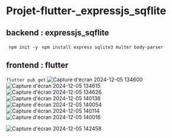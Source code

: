 # Projet-flutter-_expressjs_sqflite
## backend : expressjs_sqflite
``` npm init -y```
``` npm install express sqlite3 multer body-parser```

## frontend : flutter
``` flutter pub get ```
![Capture d'écran 2024-12-05 134600](https://github.com/user-attachments/assets/97f1c5c7-ee5d-4010-aa20-1d94d1174022)
![Capture d'écran 2024-12-05 134615](https://github.com/user-attachments/assets/ab51c407-6f29-486d-9e3f-401cdd6d3ba8)
![Capture d'écran 2024-12-05 134626](https://github.com/user-attachments/assets/76ce13fc-f3b8-4afe-9ac9-fb920fa86cdc)
![Capture d'écran 2024-12-05 140138](https://github.com/user-attachments/assets/cd6cb6bf-8180-42fe-97c9-82ee16ba551a)
![Capture d'écran 2024-12-05 140054](https://github.com/user-attachments/assets/3a0e3a67-9020-4713-b10b-50908f5ed9a3)
![Capture d'écran 2024-12-05 140114](https://github.com/user-attachments/assets/3c222d87-a490-4f7a-90df-83d848e474af)
![Capture d'écran 2024-12-05 140016](https://github.com/user-attachments/assets/1ecdc86d-e0d0-4c29-81fb-7405189dd03c)

![Capture d'écran 2024-12-05 142458](https://github.com/user-attachments/assets/27059928-2ef7-4c83-a05e-15c114d5f331)


